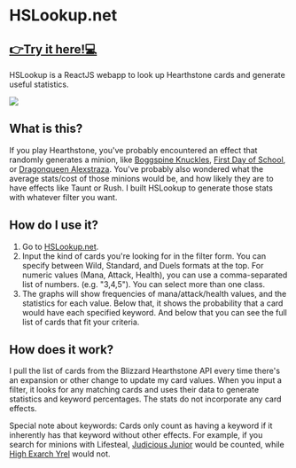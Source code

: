 # HSLookup.net
## [👉Try it here!💻](https://hslookup.net)

HSLookup is a ReactJS webapp to look up Hearthstone cards and generate useful statistics.

![](hslookup-demo.gif)

## What is this?

If you play Hearthstone, you've probably encountered an effect that randomly generates a minion, like [Boggspine Knuckles](https://d15f34w2p8l1cc.cloudfront.net/hearthstone/42fc482dcb41ed6d04cebe1f0608f1e247b0c1f321b6e59d9d7ca3c4c4ab724a.png), [First Day of School](https://d15f34w2p8l1cc.cloudfront.net/hearthstone/d6f40a13714f5404a88bbaf83c34dc356f028631e8b034d97f7f7b85dbd87801.png), or [Dragonqueen Alexstraza](https://d15f34w2p8l1cc.cloudfront.net/hearthstone/9bdf51419bedabfda3247adc02e306b20ad641603e19ff9e68cda9d79ca72fb9.png). You've probably also wondered what the average stats/cost of those minions would be, and how likely they are to have effects like Taunt or Rush. I built HSLookup to generate those stats with whatever filter you want.

## How do I use it?

1. Go to [HSLookup.net](https://hslookup.net).
2. Input the kind of cards you're looking for in the filter form. You can specify between Wild, Standard, and Duels formats at the top. For numeric values (Mana, Attack, Health), you can use a comma-separated list of numbers. (e.g. "3,4,5"). You can select more than one class.
3. The graphs will show frequencies of mana/attack/health values, and the statistics for each value. Below that, it shows the probability that a card would have each specified keyword. And below that you can see the full list of cards that fit your criteria.


## How does it work?

I pull the list of cards from the Blizzard Hearthstone API every time there's an expansion or other change to update my card values. When you input a filter, it looks for any matching cards and uses their data to generate statistics and keyword percentages. The stats do not incorporate any card effects.

Special note about keywords: Cards only count as having a keyword if it inherently has that keyword without other effects. For example, if you search for minions with Lifesteal, [Judicious Junior](https://d15f34w2p8l1cc.cloudfront.net/hearthstone/3233e0228d62c15562eaf726ecf1ecda1fda4b60d4793dc279c3b04774d3e834.png) would be counted, while [High Exarch Yrel](https://d15f34w2p8l1cc.cloudfront.net/hearthstone/b77dc45899fdc7d2f18ce02b1dc3a9d191354f3b7eea825b63b2487f3811e386.png) would not. 